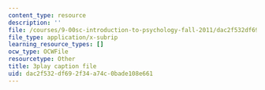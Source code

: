 ```yaml
---
content_type: resource
description: ''
file: /courses/9-00sc-introduction-to-psychology-fall-2011/dac2f532df692f34a74c0bade108e661_lBU64nfe8nM.srt
file_type: application/x-subrip
learning_resource_types: []
ocw_type: OCWFile
resourcetype: Other
title: 3play caption file
uid: dac2f532-df69-2f34-a74c-0bade108e661
---
```

